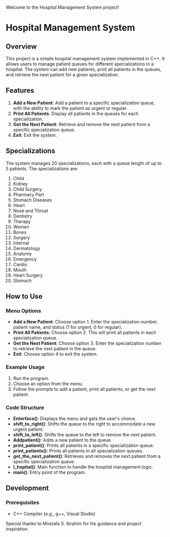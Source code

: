 Welcome to the Hospital Management System project!

# **Hospital Management System**

## Overview

This project is a simple hospital management system implemented in C++. It allows users to manage patient queues for different specializations in a hospital. The system can add new patients, print all patients in the queues, and retrieve the next patient for a given specialization.

## Features

1. **Add a New Patient**: Add a patient to a specific specialization queue, with the ability to mark the patient as urgent or regular.
2. **Print All Patients**: Display all patients in the queues for each specialization.
3. **Get the Next Patient**: Retrieve and remove the next patient from a specific specialization queue.
4. **Exit**: Exit the system.

## Specializations

The system manages 20 specializations, each with a queue length of up to 5 patients. The specializations are:

1. Child
2. Kidney
3. Child Surgery
4. Pharmacy Part
5. Stomach Diseases
6. Heart
7. Nose and Throat
8. Dentistry
9. Therapy
10. Women
11. Bones
12. Surgery
13. Internal
14. Dermatology
15. Anatomy
16. Emergency
17. Cardio
18. Mouth
19. Heart Surgery
20. Stomach

## How to Use

### Menu Options

- **Add a New Patient**: Choose option 1. Enter the specialization number, patient name, and status (1 for urgent, 0 for regular).
- **Print All Patients**: Choose option 2. This will print all patients in each specialization queue.
- **Get the Next Patient**: Choose option 3. Enter the specialization number to retrieve the next patient in the queue.
- **Exit**: Choose option 4 to exit the system.

### Example Usage

1. Run the program.
2. Choose an option from the menu.
3. Follow the prompts to add a patient, print all patients, or get the next patient.

### Code Structure

- **Enterface()**: Displays the menu and gets the user's choice.
- **shift_to_right()**: Shifts the queue to the right to accommodate a new urgent patient.
- **shift_to_left()**: Shifts the queue to the left to remove the next patient.
- **Addpatient()**: Adds a new patient to the queue.
- **print_patient()**: Prints all patients in a specific specialization queue.
- **print_patients()**: Prints all patients in all specialization queues.
- **get_the_next_patient()**: Retrieves and removes the next patient from a specific specialization queue.
- **l_hopital()**: Main function to handle the hospital management logic.
- **main()**: Entry point of the program.

## Development

### Prerequisites

- C++ Compiler (e.g., g++, Visual Studio)




Special thanks to Mostafa S. Ibrahim for his guidance and project inspiration.
